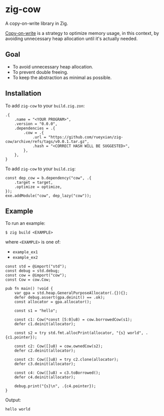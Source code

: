 # zig-cow
A copy-on-write library in Zig.

[Copy-on-write](https://en.wikipedia.org/wiki/Copy-on-write) is a strategy to optimize memory usage, in this context, by avoiding unnecessary heap allocation until it's actually needed.

## Goal

- To avoid unnecessary heap allocation.
- To prevent double freeing.
- To keep the abstraction as minimal as possible.

## Installation

To add `zig-cow` to your `build.zig.zon`:

```
.{
    .name = "<YOUR PROGRAM>",
    .version = "0.0.0",
    .dependencies = .{
        .cow = .{
            .url = "https://github.com/rueyxian/zig-cow/archive/refs/tags/v0.0.1.tar.gz",
            .hash = "<CORRECT HASH WILL BE SUGGESTED>",
        },
    },
}
```

To add `zig-cow` to your `build.zig`:

```
const dep_cow = b.dependency("cow", .{
    .target = target,
    .optimize = optimize,
});
exe.addModule("cow", dep_lazy("cow"));
```

## Example

To run an example:

```
$ zig build <EXAMPLE>
```

where `<EXAMPLE>` is one of:

- `example_ex1`
- `example_ex2`

```zig
const std = @import("std");
const debug = std.debug;
const cow = @import("cow");
const Cow = cow.Cow;

pub fn main() !void {
    var gpa = std.heap.GeneralPurposeAllocator(.{}){};
    defer debug.assert(gpa.deinit() == .ok);
    const allocator = gpa.allocator();

    const s1 = "hello";

    const c1: Cow(*const [5:0]u8) = cow.borrowedCow(s1);
    defer c1.deinit(allocator);

    const s2 = try std.fmt.allocPrint(allocator, "{s} world", .{c1.pointer});

    const c2: Cow([]u8) = cow.ownedCow(s2);
    defer c2.deinit(allocator);

    const c3: Cow([]u8) = try c2.clone(allocator);
    defer c3.deinit(allocator);

    const c4: Cow([]u8) = c3.toBorrowed();
    defer c4.deinit(allocator);

    debug.print("{s}\n", .{c4.pointer});
}
```

Output:

```
hello world
```